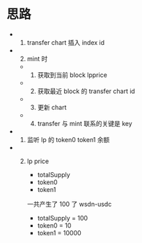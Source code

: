 # 思路

- 1. transfer chart 插入 index id
- 2. mint 时

  - 1. 获取到当前 block lpprice
  - 2. 获取最近 block 的 transfer chart id
  - 3. 更新 chart
  - 4. transfer 与 mint 联系的关键是 key

- 1. 监听 lp 的 token0 token1 余额
- 2. lp price

     - totalSupply
     - token0
     - token1

     一共产生了 100 了 wsdn-usdc

     - totalSupply = 100
     - token0 = 10
     - token1 = 10000
